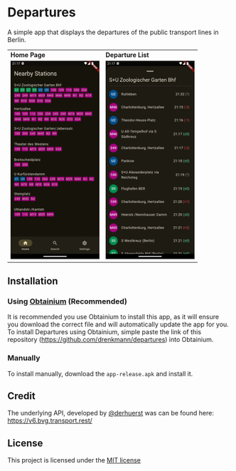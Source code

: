 # Departures

A simple app that displays the departures of the public transport lines in Berlin.

<table>
    <tr>
        <td><b>Home Page</b></td>
        <td><b>Departure List</b></td>
    </tr>
    <tr>
        <td><img src="./docs/images/HomePage.png" width=200/></td>
        <td><img src="./docs/images/DepartureList.png" width=200/></td>
    </tr>
</table>

## Installation

### Using [Obtainium](https://github.com/ImranR98/Obtainium) (Recommended)
It is recommended you use Obtainium to install this app, as it will ensure you download the correct file and will automatically update the app for you. To install Departures using Obtainium, simple paste the link of this repository (https://github.com/drenkmann/departures) into Obtainium.

### Manually
To install manually, download the `app-release.apk` and install it.

## Credit
The underlying API, developed by [@derhuerst](https://github.com/derhuerst) was can be found here: https://v6.bvg.transport.rest/

## License
This project is licensed under the [MIT license](./LICENSE.md)
